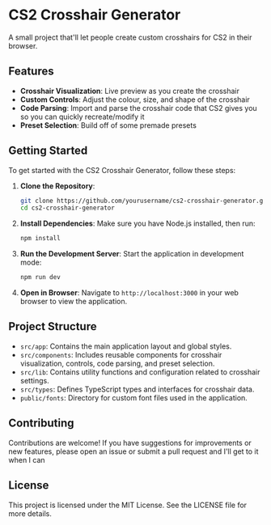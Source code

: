 # CS2 Crosshair Generator

A small project that'll let people create custom crosshairs for CS2 in their browser.

## Features

- **Crosshair Visualization**: Live preview as you create the crosshair
- **Custom Controls**: Adjust the colour, size, and shape of the crosshair
- **Code Parsing**: Import and parse the crosshair code that CS2 gives you so you can quickly recreate/modify it
- **Preset Selection**: Build off of some premade presets

## Getting Started

To get started with the CS2 Crosshair Generator, follow these steps:

1. **Clone the Repository**:
   ```bash
   git clone https://github.com/yourusername/cs2-crosshair-generator.git
   cd cs2-crosshair-generator
   ```

2. **Install Dependencies**:
   Make sure you have Node.js installed, then run:
   ```bash
   npm install
   ```

3. **Run the Development Server**:
   Start the application in development mode:
   ```bash
   npm run dev
   ```

4. **Open in Browser**:
   Navigate to `http://localhost:3000` in your web browser to view the application.

## Project Structure

- `src/app`: Contains the main application layout and global styles.
- `src/components`: Includes reusable components for crosshair visualization, controls, code parsing, and preset selection.
- `src/lib`: Contains utility functions and configuration related to crosshair settings.
- `src/types`: Defines TypeScript types and interfaces for crosshair data.
- `public/fonts`: Directory for custom font files used in the application.

## Contributing

Contributions are welcome! If you have suggestions for improvements or new features, please open an issue or submit a pull request and I'll get to it when I can

## License

This project is licensed under the MIT License. See the LICENSE file for more details.